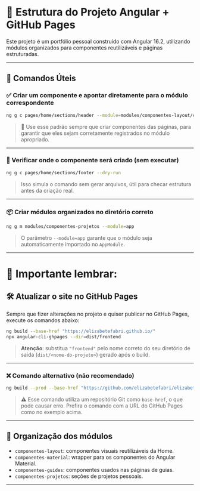# 📁 Estrutura do Projeto Angular + GitHub Pages

Este projeto é um portfólio pessoal construído com Angular 16.2, utilizando módulos organizados para componentes reutilizáveis e páginas estruturadas.

---

## 🚀 Comandos Úteis

### ✅ Criar um componente e apontar diretamente para o módulo correspondente

```bash
ng g c pages/home/sections/header --module=modules/componentes-layout/componentes-layout.module.ts
```

> 📝 Use esse padrão sempre que criar componentes das páginas, para garantir que eles sejam corretamente registrados no módulo apropriado.

---

### 🧪 Verificar onde o componente será criado (sem executar)

```bash
ng g c pages/home/sections/footer --dry-run
```

> Isso simula o comando sem gerar arquivos, útil para checar estrutura antes da criação real.

---

### 📦 Criar módulos organizados no diretório correto

```bash
ng g m modules/componentes-projetos --module=app
```

> O parâmetro `--module=app` garante que o módulo seja automaticamente importado no `AppModule`.

---

# 📍 Importante lembrar:
## 🛠️ Atualizar o site no GitHub Pages

Sempre que fizer alterações no projeto e quiser publicar no GitHub Pages, execute os comandos abaixo:

```bash
ng build --base-href "https://elizabetefabri.github.io/"
npx angular-cli-ghpages --dir=dist/frontend
```

> **Atenção**: substitua `"frontend"` pelo nome correto do seu diretório de saída (`dist/<nome-do-projeto>`) gerado após o build.

---

### ❌ Comando alternativo (não recomendado)

```bash
ng build --prod --base-href "https://github.com/elizabetefabri/elizabetefabri.github.io.git"
```

> ⚠️ Esse comando utiliza um repositório Git como `base-href`, o que pode causar erro. Prefira o comando com a URL do GitHub Pages como no exemplo acima.

---

## 📌 Organização dos módulos

- `componentes-layout`: componentes visuais reutilizáveis da Home.
- `componentes-material`: wrapper para os componentes do Angular Material.
- `componentes-guides`: componentes usados nas páginas de guias.
- `componentes-projetos`: seções de projetos pessoais.

---

